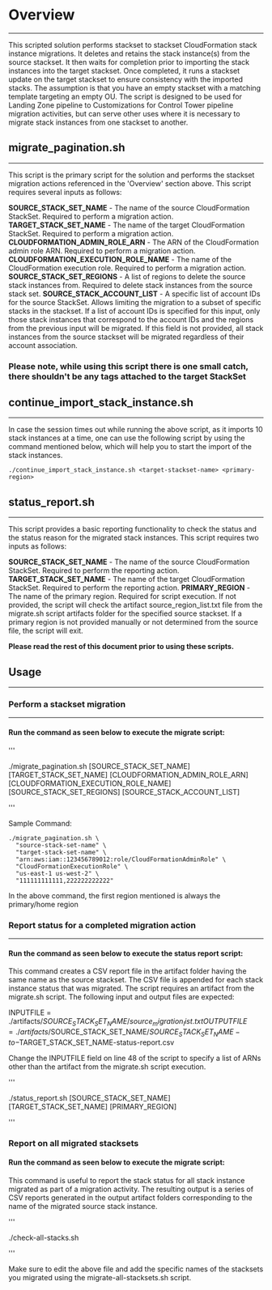 # Overview
---

This scripted solution performs stackset to stackset CloudFormation stack instance migrations.  It deletes and retains the stack instance(s) from the source stackset.  It then waits for completion prior to importing the stack instances into the target stackset.  Once completed, it runs a stackset update on the target stackset to ensure consistency with the imported stacks.  The assumption is that you have an empty stackset with a matching template targeting an empty OU.  The script is designed to be used for Landing Zone pipeline to Customizations for Control Tower pipeline migration activities, but can serve other uses where it is necessary to migrate stack instances from one stackset to another.

## migrate_pagination.sh
---

This script is the primary script for the solution and performs the stackset migration actions referenced in the 'Overview' section above.  This script requires several inputs as follows:

**SOURCE_STACK_SET_NAME** - The name of the source CloudFormation StackSet.  Required to perform a migration action.
**TARGET_STACK_SET_NAME** - The name of the target CloudFormation StackSet.  Required to perform a migration action.
**CLOUDFORMATION_ADMIN_ROLE_ARN** - The ARN of the CloudFormation admin role ARN.  Required to perform a migration action.  
**CLOUDFORMATION_EXECUTION_ROLE_NAME** - The name of the CloudFormation execution role.  Required to perform a migration action.
**SOURCE_STACK_SET_REGIONS** - A list of regions to delete the source stack instances from.  Required to delete stack instances from the source stack set.
**SOURCE_STACK_ACCOUNT_LIST** - A specific list of account IDs for the source StackSet.  Allows limiting the migration to a subset of specific stacks in the stackset.  If a list of account IDs is specified for this input, only those stack instances that correspond to the account IDs and the regions from the previous input will be migrated.  If this field is not provided, all stack instances from the source stackset will be migrated regardless of their account association.

### Please note, while using this script there is one small catch, there shouldn't be any tags attached to the target StackSet

## continue_import_stack_instance.sh
---
In case the session times out while running the above script, as it imports 10 stack instances at a time, one can use the following script by using the command mentioned below, which will help you to start the import of the stack instances.

```
./continue_import_stack_instance.sh <target-stackset-name> <primary-region>
```

## status_report.sh
---

This script provides a basic reporting functionality to check the status and the status reason for the migrated stack instances.  This script requires two inputs as follows:

**SOURCE_STACK_SET_NAME** - The name of the source CloudFormation StackSet.  Required to perform the reporting action.
**TARGET_STACK_SET_NAME** - The name of the target CloudFormation StackSet.  Required to perform the reporting action.
**PRIMARY_REGION** - The name of the primary region.  Required for script execution.  If not provided, the script will check the artifact source_region_list.txt file from the migrate.sh script artifacts folder for the specified source stackset.  If a primary region is not provided manually or not determined from the source file, the script will exit.

**Please read the rest of this document prior to using these scripts.**

## Usage
---

### Perform a stackset migration
---

#### Run the command as seen below to execute the migrate script:

'''

./migrate_pagination.sh [SOURCE_STACK_SET_NAME] [TARGET_STACK_SET_NAME] [CLOUDFORMATION_ADMIN_ROLE_ARN] [CLOUDFORMATION_EXECUTION_ROLE_NAME] [SOURCE_STACK_SET_REGIONS] [SOURCE_STACK_ACCOUNT_LIST]

'''

Sample Command:
```
./migrate_pagination.sh \
  "source-stack-set-name" \
  "target-stack-set-name" \
  "arn:aws:iam::123456789012:role/CloudFormationAdminRole" \
  "CloudFormationExecutionRole" \
  "us-east-1 us-west-2" \
  "111111111111,222222222222"
```

In the above command, the first region mentioned is always the primary/home region

### Report status for a completed migration action
---

#### Run the command as seen below to execute the status report script:

This command creates a CSV report file in the artifact folder having the same name as the source stackset.  The CSV file is appended for each stack instance status that was migrated.  The script requires an artifact from the migrate.sh script.  The following input and output files are expected:

INPUTFILE = ./artifacts/$SOURCE_STACK_SET_NAME/source_migration_list.txt
OUTPUTFILE = ./artifacts/$SOURCE_STACK_SET_NAME/$SOURCE_STACK_SET_NAME-to-$TARGET_STACK_SET_NAME-status-report.csv

Change the INPUTFILE field on line 48 of the script to specify a list of ARNs other than the artifact from the migrate.sh script execution.

'''

./status_report.sh [SOURCE_STACK_SET_NAME] [TARGET_STACK_SET_NAME] [PRIMARY_REGION]

'''


### Report on all migrated stacksets

#### Run the command as seen below to execute the migrate script:

This command is useful to report the stack status for all stack instance migrated as part of a migration activity.  The resulting output is a series of CSV reports generated in the output artifact folders corresponding to the name of the migrated source stack instance.  

'''

./check-all-stacks.sh

'''

Make sure to edit the above file and add the specific names of the stacksets you migrated using the migrate-all-stacksets.sh script.
